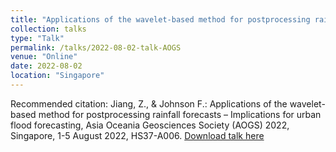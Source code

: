 ```yaml
---
title: "Applications of the wavelet-based method for postprocessing rainfall forecasts – Implications for urban flood forecasting"
collection: talks
type: "Talk"
permalink: /talks/2022-08-02-talk-AOGS
venue: "Online"
date: 2022-08-02
location: "Singapore"
---
```


Recommended citation: Jiang, Z., & Johnson F.: Applications of the wavelet-based method for postprocessing rainfall forecasts – Implications for urban flood forecasting, Asia Oceania Geosciences Society (AOGS) 2022, Singapore, 1-5 August 2022, HS37-A006. [Download talk here](http://zejiang-unsw.github.io/files/Jiang-AOGS-2022-1.pdf)
